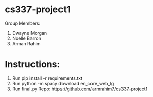 # cs337-project1
Group Members:
1. Dwayne Morgan
2. Noelle Barron
3. Arman Rahim
# Instructions:
1. Run pip install -r requirements.txt
2. Run python -m spacy download en_core_web_lg
3. Run final.py
Repo: https://github.com/armrahim7/cs337-project1
